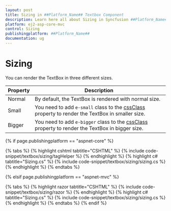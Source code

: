 ```yaml
---
layout: post
title: Sizing in ##Platform_Name## Textbox Component
description: Learn here all about Sizing in Syncfusion ##Platform_Name## Textbox component of Syncfusion Essential JS 2 and more.
platform: ej2-asp-core-mvc
control: Sizing
publishingplatform: ##Platform_Name##
documentation: ug
---
```



# Sizing

You can render the TextBox in three different sizes.

Property   | Description
------------ | -------------
  Normal     | By default, the TextBox is rendered with normal size.
  Small      | You need to add `e-small` class to the [cssClass](https://help.syncfusion.com/cr/aspnetcore-js2/Syncfusion.EJ2.Inputs.TextBox.html#Syncfusion_EJ2_Inputs_TextBox_CssClass) property to render the TextBox in smaller size.
  Bigger     | You need to add `e-bigger` class to the [cssClass](https://help.syncfusion.com/cr/aspnetcore-js2/Syncfusion.EJ2.Inputs.TextBox.html#Syncfusion_EJ2_Inputs_TextBox_CssClass) property to render the TextBox in bigger size.

{% if page.publishingplatform == "aspnet-core" %}

{% tabs %}
{% highlight cshtml tabtitle="CSHTML" %}
{% include code-snippet/textbox/sizing/tagHelper %}
{% endhighlight %}
{% highlight c# tabtitle="Sizing.cs" %}
{% include code-snippet/textbox/sizing/sizing.cs %}
{% endhighlight %}
{% endtabs %}

{% elsif page.publishingplatform == "aspnet-mvc" %}

{% tabs %}
{% highlight razor tabtitle="CSHTML" %}
{% include code-snippet/textbox/sizing/razor %}
{% endhighlight %}
{% highlight c# tabtitle="Sizing.cs" %}
{% include code-snippet/textbox/sizing/sizing.cs %}
{% endhighlight %}
{% endtabs %}
{% endif %}

